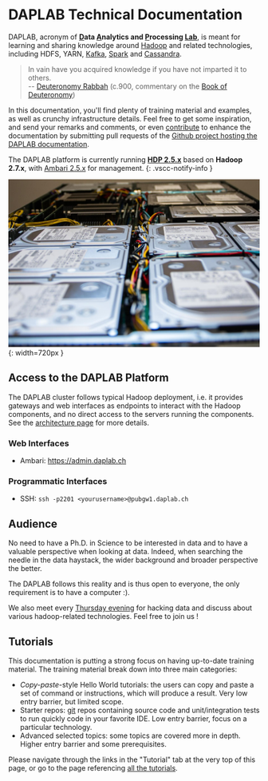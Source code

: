 DAPLAB Technical Documentation
==============================

DAPLAB, acronym of __<u>D</u>ata <u>A</u>nalytics and <u>P</u>rocessing <u>Lab</u>__,
is meant for learning and sharing knowledge around [Hadoop](http://hadoop.apache.org/)
and related technologies, including HDFS, YARN, [Kafka](http://kafka.apache.org/),
[Spark](http://spark.apache.org/) and [Cassandra](http://cassandra.apache.org/).


> In vain have you acquired knowledge if you have not imparted it to others. <br/>
> -- [Deuteronomy Rabbah](https://en.wikipedia.org/wiki/Deuteronomy_Rabbah)
> (c.900, commentary on the [Book of Deuteronomy](http://en.wikipedia.org/wiki/Book_of_Deuteronomy))

In this documentation, you'll find plenty of training material and examples, as
well as crunchy infrastructure details. Feel free to get some inspiration, and
send your remarks and comments, or even [contribute](https://help.github.com/articles/fork-a-repo/)
to enhance the documentation by submitting pull requests of the
[Github project hosting the DAPLAB documentation](https://github.com/daplab/documentation).


The DAPLAB platform is currently running
[**HDP 2.5.x**](https://docs.hortonworks.com/HDPDocuments/HDP2/HDP-2.5.0/bk_release-notes/content/ch_relnotes_v250.html)
based on **Hadoop 2.7.x**, with
[Ambari 2.5.x](http://docs.hortonworks.com/HDPDocuments/Ambari-2.2.0.0/index.html)
for management.
{: .vscc-notify-info }

![Commodity Hardware](images/0hardware0.jpeg){: width=720px }

Access to the DAPLAB Platform
-----------------------------

The DAPLAB cluster follows typical Hadoop deployment, i.e. it provides gateways and
web interfaces as endpoints to interact with the Hadoop components, and no direct access
to the servers running the components. See the [architecture page](architecture.md) for more details.

### Web Interfaces

<!-- -   Hue: <https://hue.daplab.ch> -->
-   Ambari: <https://admin.daplab.ch>

### Programmatic Interfaces

-   SSH: `ssh -p2201 <yourusername>@pubgw1.daplab.ch`

Audience
---------

No need to have a Ph.D. in Science to be interested in data and to have
a valuable perspective when looking at data. Indeed, when searching the needle in the
data haystack, the wider background and broader perspective the better.

The DAPLAB follows this reality and is thus open to everyone,
the only requirement is to have a computer :).

We also meet every [Thursday evening](hacky_thursdays.md) for hacking data and discuss
about various hadoop-related technologies. Feel free to join us !


Tutorials
---------

This documentation is putting a strong focus on having up-to-date training material.
The training material break down into three main categories:

* _Copy-paste_-style Hello World tutorials: the users can copy and paste a set of command
  or instructions, which will produce a result. Very low entry barrier, but limited scope.
* Starter repos: [git](https://git-scm.com/) repos containing source code and unit/integration
  tests to run quickly code in your favorite IDE. Low entry barrier, focus on a particular
  technology.
* Advanced selected topics: some topics are covered more in depth. Higher entry barrier
  and some prerequisites.

Please navigate through the links in the "Tutorial" tab at the very top of this page, or
go to the page referencing [all the tutorials](tutorials/index.md).
